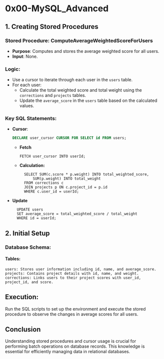 # 0x00-MySQL_Advanced

## 1. Creating Stored Procedures

### **Stored Procedure: ComputeAverageWeightedScoreForUsers**

- **Purpose**: Computes and stores the average weighted score for all users.
- **Input**: None.

### **Logic**:
- Use a cursor to iterate through each user in the `users` table.
- For each user:
  - Calculate the total weighted score and total weight using the `corrections` and `projects` tables.
  - Update the `average_score` in the `users` table based on the calculated values.

### **Key SQL Statements**:
- **Cursor**: 
  ```sql
  DECLARE user_cursor CURSOR FOR SELECT id FROM users;
  ````
  
  - **Fetch**
    ```
    FETCH user_cursor INTO userId;
    
  - **Calculation:**
    ```
      SELECT SUM(c.score * p.weight) INTO total_weighted_score,
          SUM(p.weight) INTO total_weight
      FROM corrections c
      JOIN projects p ON c.project_id = p.id
      WHERE c.user_id = userId;

- **Update**
  ```
    UPDATE users
    SET average_score = total_weighted_score / total_weight
    WHERE id = userId;

## 2. Initial Setup
### Database Schema:
#### Tables:
    users: Stores user information including id, name, and average_score.
    projects: Contains project details with id, name, and weight.
    corrections: Links users to their project scores with user_id, project_id, and score.

## Execution:
Run the SQL scripts to set up the environment and execute the stored procedure to observe the changes in average scores for all users.

## Conclusion
Understanding stored procedures and cursor usage is crucial for performing batch operations on database records.
This knowledge is essential for efficiently managing data in relational databases.
